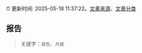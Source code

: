 :alarm_clock: 更新时间: 2025-05-18 11:37:22。[文章来源](/README.md)、[文章分类](/TAGS.md)

## 报告


> 关键字：`报告`、`月报`



